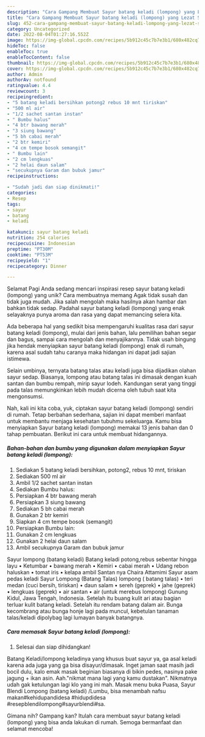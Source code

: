 ```yaml
---
description: "Cara Gampang Membuat Sayur batang keladi (lompong) yang Lezat Sekali"
title: "Cara Gampang Membuat Sayur batang keladi (lompong) yang Lezat Sekali"
slug: 452-cara-gampang-membuat-sayur-batang-keladi-lompong-yang-lezat-sekali
category: Uncategorized
date: 2022-08-04T01:27:16.552Z
image: https://img-global.cpcdn.com/recipes/5b912c45c7b7e3b1/680x482cq70/sayur-batang-keladi-lompong-foto-resep-utama.jpg
hideToc: false
enableToc: true
enableTocContent: false
thumbnail: https://img-global.cpcdn.com/recipes/5b912c45c7b7e3b1/680x482cq70/sayur-batang-keladi-lompong-foto-resep-utama.jpg
cover: https://img-global.cpcdn.com/recipes/5b912c45c7b7e3b1/680x482cq70/sayur-batang-keladi-lompong-foto-resep-utama.jpg
author: Admin
authorAv: notfound
ratingvalue: 4.4
reviewcount: 3
recipeingredient:
- "5 batang keladi bersihkan potong2 rebus 10 mnt tiriskan"
- "500 ml air"
- "1/2 sachet santan instan"
- " Bumbu halus"
- "4 btr bawang merah"
- "3 siung bawang"
- "5 bh cabai merah"
- "2 btr kemiri"
- "4 cm tempe bosok semangit"
- " Bumbu lain"
- "2 cm lengkuas"
- "2 helai daun salam"
- "secukupnya Garam dan bubuk jamur"
recipeinstructions:

- "Sudah jadi dan siap dinikmati!"
categories:
- Resep
tags:
- sayur
- batang
- keladi

katakunci: sayur batang keladi 
nutrition: 254 calories
recipecuisine: Indonesian
preptime: "PT30M"
cooktime: "PT53M"
recipeyield: "1"
recipecategory: Dinner

---
```



Selamat Pagi Anda sedang mencari inspirasi resep sayur batang keladi (lompong) yang unik? Cara membuatnya memang Agak tidak susah dan tidak juga mudah. Jika salah mengolah maka hasilnya akan hambar dan bahkan tidak sedap. Padahal sayur batang keladi (lompong) yang enak selayaknya punya aroma dan rasa yang dapat memancing selera kita.


Ada beberapa hal yang sedikit bisa mempengaruhi kualitas rasa dari sayur batang keladi (lompong), mulai dari jenis bahan, lalu pemilihan bahan segar dan bagus, sampai cara mengolah dan menyajikannya. Tidak usah bingung jika hendak menyiapkan sayur batang keladi (lompong) enak di rumah, karena asal sudah tahu caranya maka hidangan ini dapat jadi sajian istimewa.

Selain umbinya, ternyata batang talas atau keladi juga bisa dijadikan olahan sayur sedap. Biasanya, lompong atau batang talas ini dimasak dengan kuah santan dan bumbu rempah, mirip sayur lodeh. Kandungan serat yang tinggi pada talas memungkinkan lebih mudah dicerna oleh tubuh saat kita mengonsumsi.


Nah, kali ini kita coba, yuk, ciptakan sayur batang keladi (lompong) sendiri di rumah. Tetap berbahan sederhana, sajian ini dapat memberi manfaat untuk membantu menjaga kesehatan tubuhmu sekeluarga. Kamu bisa menyiapkan Sayur batang keladi (lompong) memakai 13 jenis bahan dan 0 tahap pembuatan. Berikut ini cara untuk membuat hidangannya.

<!--inarticleads1-->

##### Bahan-bahan dan bumbu yang digunakan dalam menyiapkan Sayur batang keladi (lompong):

1. Sediakan 5 batang keladi bersihkan, potong2, rebus 10 mnt, tiriskan
1. Sediakan 500 ml air
1. Ambil 1/2 sachet santan instan
1. Sediakan  Bumbu halus:
1. Persiapkan 4 btr bawang merah
1. Persiapkan 3 siung bawang
1. Sediakan 5 bh cabai merah
1. Gunakan 2 btr kemiri
1. Siapkan 4 cm tempe bosok (semangit)
1. Persiapkan  Bumbu lain:
1. Gunakan 2 cm lengkuas
1. Gunakan 2 helai daun salam
1. Ambil secukupnya Garam dan bubuk jamur


Sayur lompong (batang keladi) Batang keladi potong,rebus sebentar hingga layu • Ketumbar • bawang merah • Kemiri • cabai merah • Udang rebon haluskan • tomat iris • kelapa ambil Santan nya Chaira Attamimi Sayur asam pedas keladi Sayur Lompong (Batang Talas) lompong ( batang talas) • teri medan (cuci bersih, tiriskan) • daun salam • sereh (geprek) • jahe (geprek) • lengkuas (geprek) • air santan • air (untuk merebus lompong) Gunung Kidul, Jawa Tengah, Indonesia. Setelah itu buang kulit ari atau bagian terluar kulit batang keladi. Setelah itu rendam batang dalam air. Bunga kecombrang atau bunga honje lagi pada muncul, kebetulan tanaman talas/keladi dipolybag lagi lumayan banyak batangnya. 

<!--inarticleads2-->

##### Cara memasak Sayur batang keladi (lompong):


1. Selesai dan siap dihidangkan!

Batang Keladi/lompong keladinya yang khusus buat sayur ya, ga asal keladi karena ada juga yang ga bisa disayur/dimasak. Inget jaman saat masih jadi bocil dulu, kalo emak masak beginian biasanya di bikin pedes, nasinya pake jagung + ikan asin. Aah.&#34;nikmat mana lagi yang kamu dustakan&#34;. Nikmatnya udah gak ketulungan lagi klo yang ini mah. Masak menu buka Puasa, Sayur Blendi Lompong (batang keladi) /Lumbu, bisa menambah nafsu makan#kehidupandidesa #hidupdidesa #resepblendilompong#sayurblendi#sa. 

Gimana nih? Gampang kan? Itulah cara membuat sayur batang keladi (lompong) yang bisa anda lakukan di rumah. Semoga bermanfaat dan selamat mencoba!
